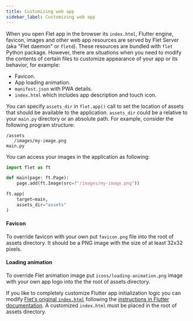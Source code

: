```yaml
---
title: Customizing web app
sidebar_label: Customizing web app
---
```


When you open Flet app in the browser its `index.html`, Flutter engine, favicon, images and other web app resources are served by Flet Server (aka "Flet daemon" or `fletd`). These resources are bundled with `flet` Python package. However, there are situations when you need to modify the contents of certain files to customize appearance of your app or its behavior, for example:

* Favicon.
* App loading animation.
* `manifest.json` with PWA details.
* `index.html` which includes app description and touch icon.


You can specify `assets_dir` in `flet.app()` call to set the location of assets that should be available to the application. `assets_dir` could be a relative to your `main.py` directory or an absolute path. For example, consider the following program structure:

```
/assets
   /images/my-image.png
main.py
```

You can access your images in the application as following:

```python {4,8}
import flet as ft

def main(page: ft.Page):
    page.add(ft.Image(src=f"/images/my-image.png"))

ft.app(
    target=main,
    assets_dir="assets"
)
```

#### Favicon

To override favicon with your own put `favicon.png` file into the root of assets directory. It should be a PNG image with the size of at least 32x32 pixels.

#### Loading animation

To override Flet animation image put `icons/loading-animation.png` image with your own app logo into the the root of assets directory.

If you like to completely customize Flutter app initialization logic you can modify [Flet's original `index.html`](https://github.com/flet-dev/flet/blob/main/client/web/index.html) following the [instructions in Flutter documentation](https://docs.flutter.dev/development/platform-integration/web/initialization). A customized `index.html` must be placed in the root of assets directory.